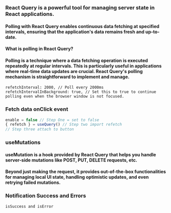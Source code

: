 ### React Query is a powerful tool for managing server state in React applications.

#### Polling with React Query enables continuous data fetching at specified intervals, ensuring that the application's data remains fresh and up-to-date.

#### What is polling in React Query?

#### Polling is a technique where a data fetching operation is executed repeatedly at regular intervals. This is particularly useful in applications where real-time data updates are crucial. React Query's polling mechanism is straightforward to implement and manage.

```JS
refetchInterval: 2000, // Poll every 2000ms
refetchIntervalInBackground: true, // Set this to true to continue polling even when the browser window is not focused.
```

### Fetch data onClick event

```js
enable = false // Step One = set to false
{ refetch } = useQuery() // Step two import refetch
// Step three attach to button
```

### useMutations

#### useMutation is a hook provided by React Query that helps you handle server-side mutations like POST, PUT, DELETE requests, etc.

#### Beyond just making the request, it provides out-of-the-box functionalities for managing local UI state, handling optimistic updates, and even retrying failed mutations.

### Notification Success and Errors

```js
isSuccess and isError
```
